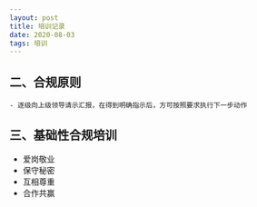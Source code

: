 ```yaml
---
layout: post
title: 培训记录
date: 2020-08-03
tags: 培训
---
```


## 二、合规原则

```
- 逐级向上级领导请示汇报，在得到明确指示后，方可按照要求执行下一步动作
```

## 三、基础性合规培训
- 爱岗敬业
- 保守秘密
- 互相尊重
- 合作共赢




